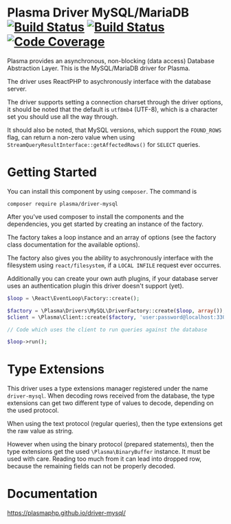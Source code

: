 # Plasma Driver MySQL/MariaDB [![Build Status](https://travis-ci.org/PlasmaPHP/driver-mysql.svg?branch=master)](https://travis-ci.org/PlasmaPHP/driver-mysql) [![Build Status](https://scrutinizer-ci.com/g/PlasmaPHP/driver-mysql/badges/build.png?b=master)](https://scrutinizer-ci.com/g/PlasmaPHP/driver-mysql/build-status/master) [![Code Coverage](https://scrutinizer-ci.com/g/PlasmaPHP/driver-mysql/badges/coverage.png?b=master)](https://scrutinizer-ci.com/g/PlasmaPHP/driver-mysql/?branch=master)

Plasma provides an asynchronous, non-blocking (data access) Database Abstraction Layer. This is the MySQL/MariaDB driver for Plasma.

The driver uses ReactPHP to asychronously interface with the database server.

The driver supports setting a connection charset through the driver options, it should be noted that the default is `utf8mb4` (UTF-8), which is a character set you should use all the way through.

It should also be noted, that MySQL versions, which support the `FOUND_ROWS` flag, can return a non-zero value when using `StreamQueryResultInterface::getAffectedRows()` for `SELECT` queries.

# Getting Started
You can install this component by using `composer`. The command is

```
composer require plasma/driver-mysql
```

After you've used composer to install the components and the dependencies, you get started by creating an instance of the factory.

The factory takes a loop instance and an array of options (see the factory class documentation for the available options).

The factory also gives you the ability to asychronously interface with the filesystem using `react/filesystem`, if a `LOCAL INFILE` request ever occurres.

Additionally you can create your own auth plugins, if your database server uses an authentication plugin this driver doesn't support (yet).

```php
$loop = \React\EventLoop\Factory::create();

$factory = \Plasma\Drivers\MySQL\DriverFactory::create($loop, array());
$client = \Plasma\Client::create($factory, 'user:password@localhost:3306/database', array());

// Code which uses the client to run queries against the database

$loop->run();
```

# Type Extensions
This driver uses a type extensions manager registered under the name `driver-mysql`.
When decoding rows received from the database, the type extensions can get two different type of values to decode, depending on the used protocol.

When using the text protocol (regular queries), then the type extensions get the raw value as string.

However when using the binary protocol (prepared statements), then the type extensions get the used `\Plasma\BinaryBuffer` instance.
It must be used with care. Reading too much from it can lead into dropped row, because the remaining fields can not be properly decoded.

# Documentation
https://plasmaphp.github.io/driver-mysql/
